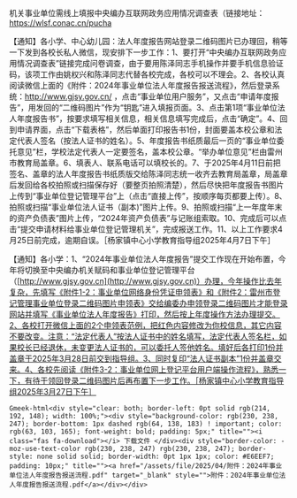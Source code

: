 机关事业单位需线上填报中央编办互联网政务应用情况调查表（链接地址：https://wlsf.conac.cn/pucha

【通知】各小学、中心幼儿园：法人年度报告网站登录二维码图片已办理回，稍等一下发到各校长私人微信，现安排下一步工作：1、要打开“中央编办互联网政务应用情况调查表”链接完成问卷调查，由于要用陈泽同志手机操作并要手机信息验证码，该项工作由姚权兴和陈泽同志代替各校完成，各校可以不理会。2、各校认真阅读微信上面的《附件：2024年事业单位法人年度报告报送流程》，然后登录系统：http://www.gjsy.gov.cn/ ，点击“事业单位用户服务”，又点击“申请年度报告”，用发回的“二维码图片”作为“钥匙”进入填报页面。3、点击第1项“事业单位法人年度报告书”，按要求填写相关信息，相关信息填写完成后，点击“确定”。4、回到申请界面，点击“下载表格”，然后单面打印报告书1份，封面要盖本校公章和法定代表人签名（按法人证书的姓名）。5、年度报告书纸质最后一页的“事业单位委托意见”栏，学校法定代表人一定要签名，盖本校公章。“举办单位意见”栏由雷州市教育局盖章。6、填表人、联系电话可以填校长的。7、于2025年4月11日前把签名、盖章的法人年度报告书纸质版交给陈泽同志统一收齐去教育局盖章，局盖章后发回给各校拍照或扫描保存好（要整页拍照清楚），然后尽快把年度报告书图片上传到“事业单位登记管理平台”上（点击“直接上传”，按顺序每页都要上传）。8、拍照或扫描“事业单位法人证书（副本)”图片上传。9、拍照或扫描“上一年度年末的资产负债表”图片上传，“2024年资产负债表”与记账组索取。10、完成后可以点击“提交申请材料给事业单位登记管理机关”，完成报送工作。11、以上工作要求4月25日前完成，逾期自误。［杨家镇中心小学教育指导组2025年4月7日下午］

【通知】各小学：1、“2024年事业单位法人年度报告”提交工作现在开始布置，今年将切换至中央编办机关赋码和事业单位登记管理平台（[http://www.gjsy.gov.cn](http://www.gjsy.gov.cn)）办理，今年操作比去年复杂，先填写《附件1-2：事业单位网络身份凭证申领表》和《附件2：雷州市登记管理事业单位登录二维码图片申领表》交给编委办申领登录二维码图片才能登录网站并填写《事业单位法人年度报告》打印，然后按上年度操作方法办理提交。2、各校打开微信上面的2个申领表范例，把红色内容修改为你校信息，其它内容不要改变。注意：“法定代表人”按法人证书中的姓名填写，法定代表人签名栏，如果校长已经退休，未变更法人证书的，可以委托人签他姓名。填好后各打印1份并盖章于2025年3月28日前交到指导组。3、同时复印“法人证书副本”1份并盖章交来。4、各校先阅读《附件3-2：事业单位网上登记平台用户端操作流程》，熟悉一下，有待于领回登录二维码图片后再布置下一步工作。［杨家镇中心小学教育指导组2025年3月27日下午］

`Gmeek-html<div style="clear: both; border-left: 0pt solid rgb(214, 192, 148); width: 100%;"><div style="background-color: rgb(230, 238, 247); border-bottom: 1px dashed rgb(64, 138, 183) ! important; color: rgb(63, 103, 165); font-weight: bold; padding: 5px;" title=""><i class="fas fa-download"></i> 下载文件 </div><div style="border-color: -moz-use-text-color rgb(230, 238, 247) rgb(230, 238, 247); border-style: none solid solid; border-width: 0pt 1px 1px; color: #E6EEF7; padding: 10px;" title=""><a href="/assets/file/2025/04/附件：2024年事业单位法人年度报告报送流程.pdf" target="_blank" style="">附件：2024年事业单位法人年度报告报送流程.pdf</a></div></div>`